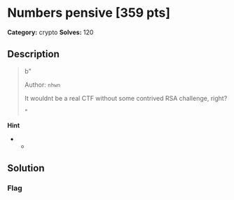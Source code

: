 # Numbers pensive [359 pts]

**Category:** crypto
**Solves:** 120

## Description
>b"<p>Author: <code>nhwn</code></p><p>It wouldnt be a real CTF without some contrived RSA challenge, right?</p>"

**Hint**
* -

## Solution

### Flag

